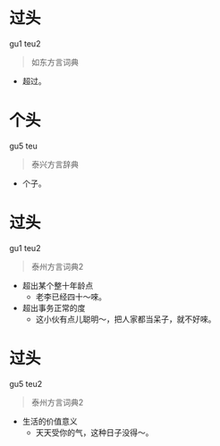 # 过头
gu1 teu2
> 如东方言词典
- 超过。

# 个头
gu5 teu
> 泰兴方言辞典
- 个子。


# 过头
gu1 teu2
> 泰州方言词典2
- 超出某个整十年龄点
  - 老李已经四十～唻。
- 超出事务正常的度
  - 这小伙有点儿聪明～，把人家都当呆子，就不好唻。

# 过头
gu5 teu2
> 泰州方言词典2
- 生活的价值意义
  - 天天受你的气，这种日子没得～。